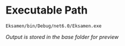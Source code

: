 # Executable Path

```
Eksamen/bin/Debug/net6.0/Eksamen.exe
```

*Output is stored in the base folder for preview*
